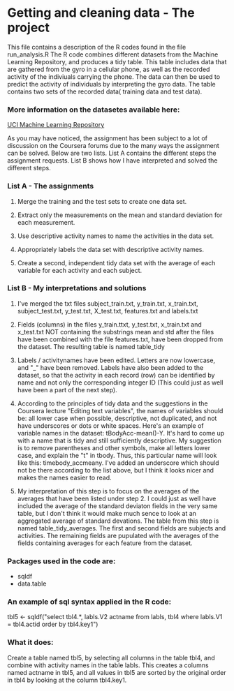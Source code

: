 Getting and cleaning data - The project
==========


This file contains a description of the R codes found in the file run_analysis.R
The R code combines different datasets from the Machine Learning Repository, and produces a tidy table.
This table includes data that are gathered from the gyro in a cellular phone, as well as the recorded activity of the indiviuals carrying the phone. The data can then be used to predict the activity of individuals by interpreting the gyro data. The table contains two sets of the recorded data( training data and test data). 

### More information on the datasetes available here:
[UCI Machine Learning Repository](http://archive.ics.uci.edu/ml/datasets/Human+Activity+Recognition+Using+Smartphones#)

As you may have noticed, the assignment has been subject to a lot of discussion on the Coursera forums due to the many ways the assignment can be solved. Below are two lists. List A contains the different steps the assignment requests. List B shows how I have interpreted and solved the different steps.

### List A - The assignments
1. Merge the training and the test sets to create one data set.

2. Extract only the measurements on the mean and standard deviation for each measurement.

3. Use descriptive activity names to name the activities in the data set.

4. Appropriately labels the data set with descriptive activity names.

5. Create a second, independent tidy data set with the average of each variable for each activity and each subject.

### List B - My interpretations and solutions
1. I've merged the txt files subject_train.txt, y_train.txt, x_train.txt, subject_test.txt, y_test.txt, X_test.txt, features.txt and labels.txt 

2. Fields (columns) in the files y_train.ttxt, y_test.txt, x_train.txt and x_test.txt NOT containing the substrings mean and std after the files have been combined with the file features.txt, have been dropped from the dataset. The resulting table is named table_tidy

3. Labels / activitynames have been edited. Letters are now lowercase, and "_" have been removed. Labels have also been added to the dataset, so that the activity in each record (row) can be identified by name and not only the corresponding integer ID (This could just as well have been a part of the next step).

4. According to the principles of tidy data and the suggestions in the Coursera lecture "Editing text variables", the names of variables should be: all lower case when possible, descriptive, not duplicated, and not have underscores or dots or white spaces. Here's an example of variable names in the dataset: tBodyAcc-mean()-Y. It's hard to come up with a name that is tidy and still sufficiently descriptive. My suggestion is to remove parentheses and other symbols, make all letters lower case, and explain the "t" in tbody. Thus, this particular name will look like this: timebody_accmeany. I've added an underscore which should not be there according to the list above, but I think it looks nicer and makes the names easier to read.

5. My interpretation of this step is to focus on the averages of the averages that have been listed under step 2. I could just as well have included the average of the standard deviaton fields in the very same table, but I don't think it would make much sence to look at an aggregated average of standard devations. The table from this step is named table_tidy_averages. The first and second fields are subjects and activities. The remaining fields are pupulated with the averages of the fields containing averages for each feature from the dataset.

### Packages used in the code are:
+ sqldf
+ data.table


### An example of sql syntax applied in the R code:

tbl5 <- sqldf("select tbl4.*, labls.V2 actname from  labls, tbl4 where labls.V1 = tbl4.actid order by tbl4.key1")

### What it does:
Create a table named tbl5, by selecting all columns in the table tbl4, and combine with activity names in the table labls.
This creates a columns named actname in tbl5, and all values in tbl5 are sorted by the original order in tbl4 by looking at the column tbl4.key1.
